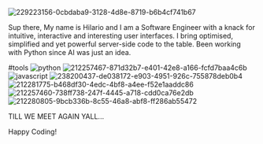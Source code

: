 ![229223156-0cbdaba9-3128-4d8e-8719-b6b4cf741b67](https://github.com/HilarioNengareJr/HilarioNengareJr/assets/38634516/c7d12b02-928e-4d4f-bf8f-cf4280349b43)

Sup there, My name is Hilario and I am a Software Engineer with a knack for intuitive, interactive and interesting user interfaces. I bring optimised, simplified and yet powerful server-side code to the table. Been working with Python since AI was just an idea. 

#tools
![python](https://github.com/HilarioNengareJr/HilarioNengareJr/assets/38634516/6b66557c-c21c-4bc1-8709-170ff1a915f9)
![212257467-871d32b7-e401-42e8-a166-fcfd7baa4c6b](https://github.com/HilarioNengareJr/HilarioNengareJr/assets/38634516/4df48936-9745-4032-9e7f-aff2578dea6a)
![javascript](https://github.com/HilarioNengareJr/HilarioNengareJr/assets/38634516/e46bc34e-0ccb-4612-a698-f1d44846c911)
![238200437-de038172-e903-4951-926c-755878deb0b4](https://github.com/HilarioNengareJr/HilarioNengareJr/assets/38634516/c331d03b-a446-446a-8b86-6fbb4ce3e5dc)
![212281775-b468df30-4edc-4bf8-a4ee-f52e1aaddc86](https://github.com/HilarioNengareJr/HilarioNengareJr/assets/38634516/4778df3a-a9c0-4c60-ac90-3eafa2bfac5f)![212257460-738ff738-247f-4445-a718-cdd0ca76e2db](https://github.com/HilarioNengareJr/HilarioNengareJr/assets/38634516/135b8478-2e18-41c8-b467-2713faf049d5)
![212280805-9bcb336b-8c55-46a8-abf8-ff286ab55472](https://github.com/HilarioNengareJr/HilarioNengareJr/assets/38634516/e8b29001-6afd-437b-b8f0-39dea33fb2f0)





TILL WE MEET AGAIN YALL...

Happy Coding!





